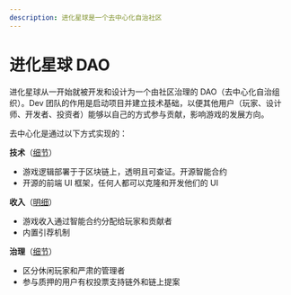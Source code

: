 ```yaml
---
description: 进化星球是一个去中心化自治社区
---
```


# 进化星球 DAO

进化星球从一开始就被开发和设计为一个由社区治理的 DAO（去中心化自治组织）。Dev 团队的作用是启动项目并建立技术基础，以便其他用户（玩家、设计师、开发者、投资者）能够以自己的方式参与贡献，影响游戏的发展方向。

去中心化是通过以下方式实现的：

**技术**（[细节](../../overview/developers.md)）

* 游戏逻辑部署于于区块链上，透明且可查证。开源智能合约
* 开源的前端 UI 框架，任何人都可以克隆和开发他们的 UI

**收入**（[明细](revenue-model.md)）

* 游戏收入通过智能合约分配给玩家和贡献者
* 内置引荐机制

**治理**（[细节](governance.md)）

* 区分休闲玩家和严肃的管理者
* 参与质押的用户有权投票支持链外和链上提案

